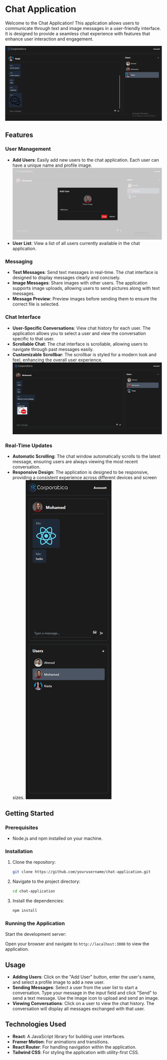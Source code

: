 # Chat Application

Welcome to the Chat Application! This application allows users to communicate through text and image messages in a user-friendly interface. It is designed to provide a seamless chat experience with features that enhance user interaction and engagement.

![Chat Application Screenshot](public/chat-app.jpg)  


## Features

### User Management
- **Add Users**: Easily add new users to the chat application. Each user can have a unique name and profile image.
![Add User](public/user-add.jpg)  
- **User List**: View a list of all users currently available in the chat application.  

### Messaging
- **Text Messages**: Send text messages in real-time. The chat interface is designed to display messages clearly and concisely.
- **Image Messages**: Share images with other users. The application supports image uploads, allowing users to send pictures along with text messages.
- **Message Preview**: Preview images before sending them to ensure the correct file is selected.

### Chat Interface
- **User-Specific Conversations**: View chat history for each user. The application allows you to select a user and view the conversation specific to that user.
- **Scrollable Chat**: The chat interface is scrollable, allowing users to navigate through past messages easily.
- **Customizable Scrollbar**: The scrollbar is styled for a modern look and feel, enhancing the overall user experience.
![Chat Interface](public/image2.png)  

### Real-Time Updates
- **Automatic Scrolling**: The chat window automatically scrolls to the latest message, ensuring users are always viewing the most recent conversation.
- **Responsive Design**: The application is designed to be responsive, providing a consistent experience across different devices and screen sizes.
![Responsive Design](public/image4.png)  

## Getting Started

### Prerequisites
- Node.js and npm installed on your machine.

### Installation
1. Clone the repository:
   ```bash
   git clone https://github.com/yourusername/chat-application.git
   ```
2. Navigate to the project directory:
   ```bash
   cd chat-application
   ```
3. Install the dependencies:
   ```bash
   npm install
   ```

### Running the Application
Start the development server:

Open your browser and navigate to `http://localhost:3000` to view the application.

## Usage

- **Adding Users**: Click on the "Add User" button, enter the user's name, and select a profile image to add a new user.
- **Sending Messages**: Select a user from the user list to start a conversation. Type your message in the input field and click "Send" to send a text message. Use the image icon to upload and send an image.
- **Viewing Conversations**: Click on a user to view the chat history. The conversation will display all messages exchanged with that user.

## Technologies Used

- **React**: A JavaScript library for building user interfaces.
- **Framer Motion**: For animations and transitions.
- **React Router**: For handling navigation within the application.
- **Tailwind CSS**: For styling the application with utility-first CSS.
